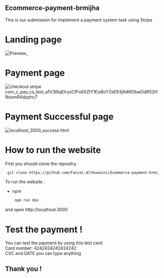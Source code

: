 ## Ecommerce-payment-brmijha
This is our submission for Implement a payment system task using Stripe

# Landing page
![Preview_](https://github.com/Faisal-Althuwaini/Ecommerce-payment-brmijha/assets/79035492/3f0632db-175e-4ae9-80be-56dce9142fa1)

# Payment page
![checkout stripe com_c_pay_cs_test_a1V3I6qEIrysCfFx6XZlY1EisBcYZeE93jN4KObwOdR52HNosmR4dzphc7](https://github.com/Faisal-Althuwaini/Ecommerce-payment-brmijha/assets/79035492/ac11334c-9597-4493-9a56-83bdafb18408)

# Payment Successful page
![localhost_3000_success html](https://github.com/Faisal-Althuwaini/Ecommerce-payment-brmijha/assets/79035492/d683e60d-2c6b-409b-adc2-e0737fd48312)

# How to run the website
First you should clone the repositry

  ```sh
   git clone https://github.com/Faisal-Althuwaini/Ecommerce-payment-brmijha 
  ```
To run the website :

* npm
  ```sh
   npm run dev 
  ```
and open http://localhost:3000

# Test the payment !
You can test the payment by using this test card: <br>
Card number: 4242424242424242 <br>
CVC and DATE you can type anything


## Thank you !
